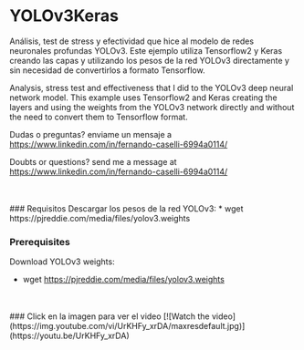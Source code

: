 # YOLOv3Keras
Análisis, test de stress y efectividad que hice al modelo de redes neuronales profundas YOLOv3.
Este ejemplo utiliza Tensorflow2 y Keras creando las capas y utilizando los pesos de la red YOLOv3 directamente y sin necesidad de convertirlos a formato Tensorflow.

Analysis, stress test and effectiveness that I did to the YOLOv3 deep neural network model.
This example uses Tensorflow2 and Keras creating the layers and using the weights from the YOLOv3 network directly and without the need to convert them to Tensorflow format.

Dudas o preguntas? enviame un mensaje a https://www.linkedin.com/in/fernando-caselli-6994a0114/

Doubts or questions? send me a message at https://www.linkedin.com/in/fernando-caselli-6994a0114/

</br>
</br>
### Requisitos
Descargar los pesos de la red YOLOv3:
* wget https://pjreddie.com/media/files/yolov3.weights

### Prerequisites
Download YOLOv3 weights:
* wget https://pjreddie.com/media/files/yolov3.weights

</br>
</br>
### Click en la imagen para ver el video
[![Watch the video](https://img.youtube.com/vi/UrKHFy_xrDA/maxresdefault.jpg)](https://youtu.be/UrKHFy_xrDA)
